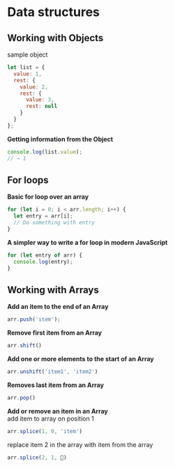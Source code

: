 # Data structures

## Working with Objects
sample object 
```javascript
let list = {
  value: 1,
  rest: {
    value: 2,
    rest: {
      value: 3,
      rest: null
    }
  }
};
```

**Getting information from the Object**
```javascript
console.log(list.value);
// → 1
```

## For loops
**Basic for loop over an array**
```javascript
for (let i = 0; i < arr.length; i++) {
  let entry = arr[i];
  // Do something with entry
}
```

**A simpler way to write a for loop in modern JavaScript**
```javascript
for (let entry of arr) {
  console.log(entry);
}
```


## Working with Arrays

**Add an item to the end of an Array**
```javascript
arr.push('item');
```

**Remove first item from an Array**
```javascript
arr.shift()
```

**Add one or more elements to the start of an Array**
```javascript
arr.unshift('item1', 'item2')
```

**Removes last item from an Array**
```javascript
arr.pop()
```

**Add or remove an item in an Array** \
add item to array on position 1
```javascript
arr.splice(1, 0, 'item')
```

replace item 2 in the array with  item from the array
```javascript
arr.splice(2, 1, 🚀)
```
